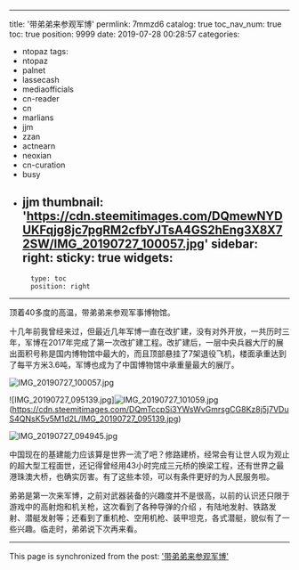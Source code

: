 
---
title: '带弟弟来参观军博'
permlink: 7mmzd6
catalog: true
toc_nav_num: true
toc: true
position: 9999
date: 2019-07-28 00:28:57
categories:
- ntopaz
tags:
- ntopaz
- palnet
- lassecash
- mediaofficials
- cn-reader
- cn
- marlians
- jjm
- zzan
- actnearn
- neoxian
- cn-curation
- busy
- jjm
thumbnail: 'https://cdn.steemitimages.com/DQmewNYDUKFqjg8jc7pgRM2cfbYJTsA4GS2hEng3X8X72SW/IMG_20190727_100057.jpg'
sidebar:
    right:
        sticky: true
widgets:
    -
        type: toc
        position: right
---


顶着40多度的高温，带弟弟来参观军事博物馆。

十几年前我曾经来过，但最近几年军博一直在改扩建，没有对外开放，一共历时三年，军博在2017年完成了第一次改扩建工程。改扩建后，一层中央兵器大厅的展出面积号称是国内博物馆中最大的，而且顶部悬挂了7架退役飞机，楼面承重达到了每平方米3.6吨，军博也成为了中国博物馆中承重量最大的展厅。

![IMG_20190727_100057.jpg](https://cdn.steemitimages.com/DQmewNYDUKFqjg8jc7pgRM2cfbYJTsA4GS2hEng3X8X72SW/IMG_20190727_100057.jpg)

![IMG_20190727_095139.jpg]![IMG_20190727_101059.jpg](https://cdn.steemitimages.com/DQmc4ZfCTNwSn1zLWuwMzgLEyHsGhT4m6MeCn3SnPS1KSBx/IMG_20190727_101059.jpg)(https://cdn.steemitimages.com/DQmTccpSi3YWsWvGmrsgCG8Kz8j5j7VDuS4QNsK5v5M1d2L/IMG_20190727_095139.jpg)

![IMG_20190727_094945.jpg](https://cdn.steemitimages.com/DQmZjRQeqGvaj23BgEGGZjnjfyQjEUHpRfESqe73ec9dD4M/IMG_20190727_094945.jpg)

中国现在的基建能力应该算是世界一流了吧？修路建桥，经常会有让世人叹为观止的超大型工程面世，还记得曾经用43小时完成三元桥的换梁工程，还有世界之最港珠澳大桥，也确实厉害。有了这些本领，可以有条件更好的为人民服务啦。

弟弟是第一次来军博，之前对武器装备的兴趣度并不是很高，以前的认识还只限于游戏中的高射炮和机关枪，这次看到了各种导弹的介绍 ，有陆地发射、铁路发射、潜艇发射等；还看到了重机枪、空用机枪、装甲坦克，各式潜艇，貌似有了一些兴趣。临走时，弟弟说下次再来看。

- - -

This page is synchronized from the post: ['带弟弟来参观军博'](https://steemit.com/@andrewma/7mmzd6)
